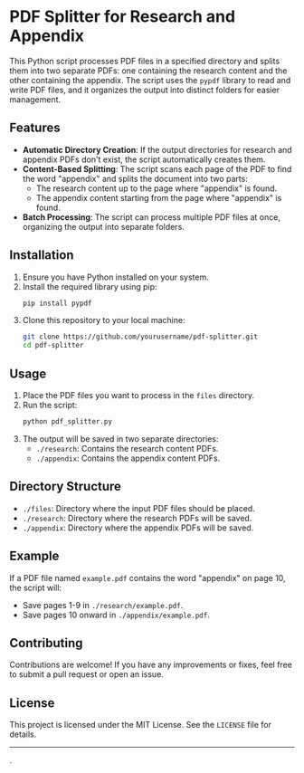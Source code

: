 # PDF Splitter for Research and Appendix

This Python script processes PDF files in a specified directory and splits them into two separate PDFs: one containing the research content and the other containing the appendix. The script uses the `pypdf` library to read and write PDF files, and it organizes the output into distinct folders for easier management.

## Features

- **Automatic Directory Creation**: If the output directories for research and appendix PDFs don't exist, the script automatically creates them.
- **Content-Based Splitting**: The script scans each page of the PDF to find the word "appendix" and splits the document into two parts:
  - The research content up to the page where "appendix" is found.
  - The appendix content starting from the page where "appendix" is found.
- **Batch Processing**: The script can process multiple PDF files at once, organizing the output into separate folders.

## Installation

1. Ensure you have Python installed on your system.
2. Install the required library using pip:
   ```bash
   pip install pypdf
   ```
3. Clone this repository to your local machine:
   ```bash
   git clone https://github.com/yourusername/pdf-splitter.git
   cd pdf-splitter
   ```

## Usage

1. Place the PDF files you want to process in the `files` directory.
2. Run the script:
   ```bash
   python pdf_splitter.py
   ```
3. The output will be saved in two separate directories:
   - `./research`: Contains the research content PDFs.
   - `./appendix`: Contains the appendix content PDFs.

## Directory Structure

- `./files`: Directory where the input PDF files should be placed.
- `./research`: Directory where the research PDFs will be saved.
- `./appendix`: Directory where the appendix PDFs will be saved.

## Example

If a PDF file named `example.pdf` contains the word "appendix" on page 10, the script will:
- Save pages 1-9 in `./research/example.pdf`.
- Save pages 10 onward in `./appendix/example.pdf`.

## Contributing

Contributions are welcome! If you have any improvements or fixes, feel free to submit a pull request or open an issue.

## License

This project is licensed under the MIT License. See the `LICENSE` file for details.

---

.
